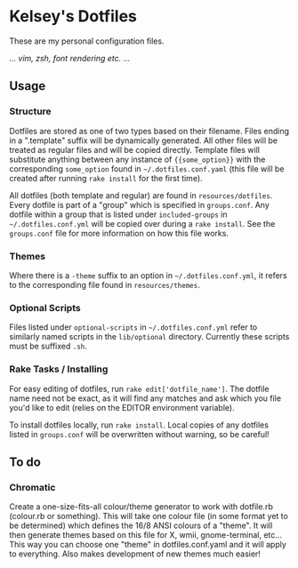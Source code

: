 Kelsey's Dotfiles
===================

These are my personal configuration files.

_... vim, zsh, font rendering etc. ..._


Usage
-------

### Structure
Dotfiles are stored as one of two types based on their filename. Files ending in a ".template" suffix will be dynamically generated. All other files will be treated as regular files and will be copied directly. Template files will substitute anything between any instance of `{{some_option}}` with the corresponding `some_option` found in `~/.dotfiles.conf.yaml` (this file will be created after running `rake install` for the first time).

All dotfiles (both template and regular) are found in `resources/dotfiles`. Every dotfile is part of a "group" which is specified in `groups.conf`. Any dotfile within a group that is listed under `included-groups` in `~/.dotfiles.conf.yml` will be copied over during a `rake install`. See the `groups.conf` file for more information on how this file works.

### Themes
Where there is a `-theme` suffix to an option in `~/.dotfiles.conf.yml`, it refers to the corresponding file found in `resources/themes`.

### Optional Scripts
Files listed under `optional-scripts` in `~/.dotfiles.conf.yml` refer to similarly named scripts in the `lib/optional` directory. Currently these scripts must be suffixed `.sh`.

### Rake Tasks / Installing
For easy editing of dotfiles, run `rake edit['dotfile_name']`. The dotfile name need not be exact, as it will find any matches and ask which you file you'd like to edit (relies on the EDITOR environment variable).

To install dotfiles locally, run `rake install`. Local copies of any dotfiles listed in `groups.conf` will be overwritten without warning, so be careful!


To do
-------

### Chromatic
Create a one-size-fits-all colour/theme generator to work with dotfile.rb (colour.rb or something). This will take one colour file (in some format yet to be determined) which defines the 16/8 ANSI colours of a "theme". It will then generate themes based on this file for X, wmii, gnome-terminal, etc... This way you can choose one "theme" in dotfiles.conf.yaml and it will apply to everything. Also makes development of new themes much easier!
